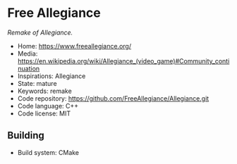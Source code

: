 # Free Allegiance

_Remake of Allegiance._

- Home: https://www.freeallegiance.org/
- Media: <https://en.wikipedia.org/wiki/Allegiance_(video_game)#Community_continuation>
- Inspirations: Allegiance
- State: mature
- Keywords: remake
- Code repository: https://github.com/FreeAllegiance/Allegiance.git
- Code language: C++
- Code license: MIT

## Building

- Build system: CMake
